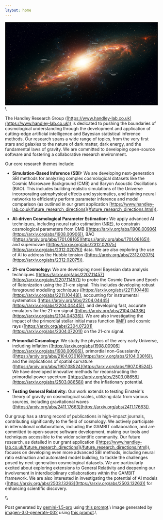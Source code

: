 ```yaml
---
layout: home
---
```


![AI generated image](/assets/images/index.png)\\
<!-- START OF WEBSITE SUMMARY -->
The Handley Research Group ([https://www.handley-lab.co.uk](https://www.handley-lab.co.uk)) is dedicated to pushing the boundaries of cosmological understanding through the development and application of cutting-edge artificial intelligence and Bayesian statistical inference methods. Our research spans a wide range of topics, from the very first stars and galaxies to the nature of dark matter, dark energy, and the fundamental laws of gravity. We are committed to developing open-source software and fostering a collaborative research environment.

Our core research themes include:

* **Simulation-Based Inference (SBI):** We are developing next-generation SBI methods for analyzing complex cosmological datasets like the Cosmic Microwave Background (CMB) and Baryon Acoustic Oscillations (BAO). This includes building realistic simulations of the Universe incorporating astrophysical effects and systematics, and training neural networks to efficiently perform parameter inference and model comparison (as outlined in our grant application [https://www.handley-lab.co.uk/future_research_directions](/future_research_directions.html)).

* **AI-driven Cosmological Parameter Estimation:**  We apply advanced AI techniques, including neural ratio estimation ([NRE](https://arxiv.org/abs/2207.11457)), to constrain cosmological parameters from CMB ([https://arxiv.org/abs/1908.00906](https://arxiv.org/abs/1908.00906)), BAO ([https://arxiv.org/abs/1701.08165](https://arxiv.org/abs/1701.08165)), and supernovae ([https://arxiv.org/abs/2312.02075](https://arxiv.org/abs/2312.02075)) data.  We are also exploring the use of AI to address the Hubble tension ([https://arxiv.org/abs/2312.02075](https://arxiv.org/abs/2312.02075)).

* **21-cm Cosmology:** We are developing novel Bayesian data analysis techniques ([https://arxiv.org/abs/2207.11457](https://arxiv.org/abs/2207.11457)) to probe the Cosmic Dawn and Epoch of Reionization using the 21-cm signal. This includes developing robust foreground modelling techniques ([https://arxiv.org/abs/2211.10448](https://arxiv.org/abs/2211.10448)), accounting for instrumental systematics ([https://arxiv.org/abs/2204.04445](https://arxiv.org/abs/2204.04445)), and developing fast, accurate emulators for the 21-cm signal ([https://arxiv.org/abs/2104.04336](https://arxiv.org/abs/2104.04336)). We are also investigating the impact of the primordial stellar initial mass function ([IMF](https://arxiv.org/abs/2202.02099)) and cosmic rays ([https://arxiv.org/abs/2304.07201](https://arxiv.org/abs/2304.07201)) on the 21-cm signal.

* **Primordial Cosmology:**  We study the physics of the very early Universe, including inflation ([https://arxiv.org/abs/1908.00906](https://arxiv.org/abs/1908.00906)),  primordial non-Gaussianity ([https://arxiv.org/abs/2104.03016](https://arxiv.org/abs/2104.03016)), and the implications of spatial curvature ([https://arxiv.org/abs/1907.08524](https://arxiv.org/abs/1907.08524)).  We have developed innovative methods for reconstructing the primordial power spectrum ([https://arxiv.org/abs/2503.08658](https://arxiv.org/abs/2503.08658)) and the inflationary potential.

* **Testing General Relativity:**  Our work extends to testing Einstein's theory of gravity on cosmological scales, utilizing data from various sources, including gravitational waves ([https://arxiv.org/abs/2411.17663](https://arxiv.org/abs/2411.17663)).

Our group has a strong record of publications in high-impact journals, contributing significantly to the field of cosmology. We actively participate in international collaborations, including the GAMBIT collaboration, and are committed to open-source software development, making our tools and techniques accessible to the wider scientific community. Our future research, as detailed in our grant application ([https://www.handley-lab.co.uk/future_research_directions](/future_research_directions.html)), focuses on developing even more advanced SBI methods, including neural ratio estimation and automated model building, to tackle the challenges posed by next-generation cosmological datasets.  We are particularly excited about exploring extensions to General Relativity and deepening our involvement in interdisciplinary collaborations within the GAMBIT framework.  We are also interested in investigating the potential of AI models ([https://arxiv.org/abs/2503.13263](https://arxiv.org/abs/2503.13263)) for enhancing scientific discovery.
<!-- END OF WEBSITE SUMMARY -->\\
Post generated by [gemini-1.5-pro](https://deepmind.google/technologies/gemini/) using [this prompt](/prompts/posts/index.md).\\
Image generated by [imagen-3.0-generate-002](https://deepmind.google/technologies/gemini/) using [this prompt](/prompts/images/index.md).\\

